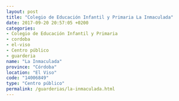 ```yaml
---
layout: post
title: "Colegio de Educación Infantil y Primaria La Inmaculada"
date: 2017-09-20 20:57:05 +0200
categories:
- Colegio de Educación Infantil y Primaria
- cordoba
- el-viso
- Centro público
- guarderia
name: "La Inmaculada"
province: "Córdoba"
location: "El Viso"
code: "14006849"
type: "Centro público"
permalink: /guarderias/la-inmaculada.html
---
```

